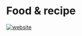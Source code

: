 # Food & recipe
[![website](https://img.shields.io/badge/website-000?style=for-the-badge&logo=ko-fi&logoColor=white)]()
